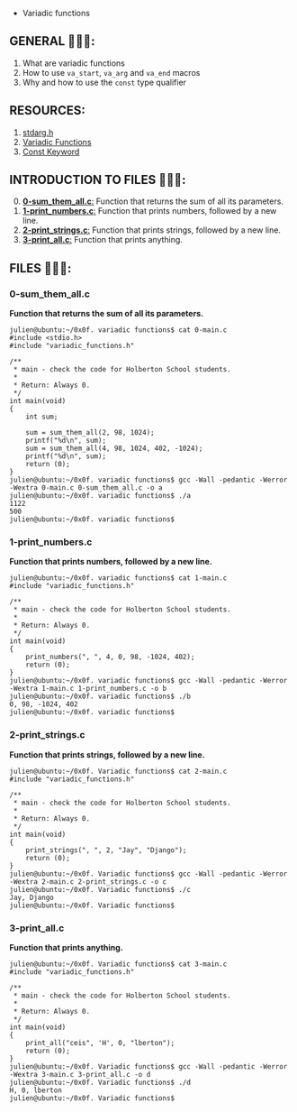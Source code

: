  - Variadic functions

## GENERAL :open_book::open_book::open_book::

 <ol>
	<li>What are variadic functions</li>
	<li>How to use <code>va_start</code>, <code>va_arg</code> and <code>va_end</code> macros</li>
	<li>Why and how to use the <code>const</code> type qualifier</li>
</ol>

## RESOURCES:

 <ol>
	<li><a href="/rltoken/KNHC7kjcnZZCKDCHdXis4w" title="stdarg.h" target="_blank">stdarg.h</a> </li>
	<li><a href="/rltoken/VOS7s9X1ysxlU2X3xtCmFw" title="Variadic Functions" target="_blank">Variadic Functions</a> </li>
	<li><a href="/rltoken/vxuoclIH_Hap9c7sciDnFQ" title="Const Keyword" target="_blank">Const Keyword</a> </li>
</ol>

## INTRODUCTION TO FILES :closed_book::closed_book::closed_book::

0.	[**0-sum_them_all.c**:](#0-sum_them_allc) Function that returns the sum of all its parameters.
1.	[**1-print_numbers.c**:](#1-print_numbersc) Function that prints numbers, followed by a new line.
2.	[**2-print_strings.c**:](#2-print_stringsc) Function that prints strings, followed by a new line.
3.	[**3-print_all.c**:](#3-print_allc) Function that prints anything.

## FILES :bookmark_tabs::bookmark_tabs::bookmark_tabs::

### 0-sum_them_all.c

**<p>Function that returns the sum of all its parameters.</p>**

<pre><code>julien@ubuntu:~/0x0f. variadic functions$ cat 0-main.c
#include &lt;stdio.h&gt;
#include "variadic_functions.h"

/**
 * main - check the code for Holberton School students.
 *
 * Return: Always 0.
 */
int main(void)
{
    int sum;

    sum = sum_them_all(2, 98, 1024);
    printf("%d\n", sum);
    sum = sum_them_all(4, 98, 1024, 402, -1024);
    printf("%d\n", sum);    
    return (0);
}
julien@ubuntu:~/0x0f. variadic functions$ gcc -Wall -pedantic -Werror -Wextra 0-main.c 0-sum_them_all.c -o a
julien@ubuntu:~/0x0f. variadic functions$ ./a 
1122
500
julien@ubuntu:~/0x0f. variadic functions$ 
</code></pre>

### 1-print_numbers.c

**<p>Function that prints numbers, followed by a new line.</p>**

<pre><code>julien@ubuntu:~/0x0f. variadic functions$ cat 1-main.c
#include "variadic_functions.h"

/**
 * main - check the code for Holberton School students.
 *
 * Return: Always 0.
 */
int main(void)
{
    print_numbers(", ", 4, 0, 98, -1024, 402);
    return (0);
}
julien@ubuntu:~/0x0f. variadic functions$ gcc -Wall -pedantic -Werror -Wextra 1-main.c 1-print_numbers.c -o b
julien@ubuntu:~/0x0f. variadic functions$ ./b
0, 98, -1024, 402
julien@ubuntu:~/0x0f. variadic functions$ 
</code></pre>

### 2-print_strings.c

**<p>Function that prints strings, followed by a new line.</p>**

<pre><code>julien@ubuntu:~/0x0f. Variadic functions$ cat 2-main.c
#include "variadic_functions.h"

/**
 * main - check the code for Holberton School students.
 *
 * Return: Always 0.
 */
int main(void)
{
    print_strings(", ", 2, "Jay", "Django");
    return (0);
}
julien@ubuntu:~/0x0f. Variadic functions$ gcc -Wall -pedantic -Werror -Wextra 2-main.c 2-print_strings.c -o c
julien@ubuntu:~/0x0f. Variadic functions$ ./c 
Jay, Django
julien@ubuntu:~/0x0f. Variadic functions$ 
</code></pre>

### 3-print_all.c

**<p>Function that prints anything.</p>**

<pre><code>julien@ubuntu:~/0x0f. Variadic functions$ cat 3-main.c
#include "variadic_functions.h"

/**
 * main - check the code for Holberton School students.
 *
 * Return: Always 0.
 */
int main(void)
{
    print_all("ceis", 'H', 0, "lberton");
    return (0);
}
julien@ubuntu:~/0x0f. Variadic functions$ gcc -Wall -pedantic -Werror -Wextra 3-main.c 3-print_all.c -o d
julien@ubuntu:~/0x0f. Variadic functions$ ./d 
H, 0, lberton
julien@ubuntu:~/0x0f. Variadic functions$ 
</code></pre>


